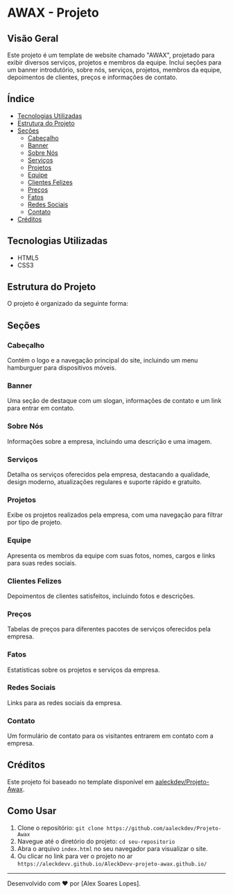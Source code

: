 # AWAX - Projeto

## Visão Geral

Este projeto é um template de website chamado "AWAX", projetado para exibir diversos serviços, projetos e membros da equipe. Inclui seções para um banner introdutório, sobre nós, serviços, projetos, membros da equipe, depoimentos de clientes, preços e informações de contato.

## Índice

- [Tecnologias Utilizadas](#tecnologias-utilizadas)
- [Estrutura do Projeto](#estrutura-do-projeto)
- [Seções](#seções)
  - [Cabeçalho](#cabeçalho)
  - [Banner](#banner)
  - [Sobre Nós](#sobre-nós)
  - [Serviços](#serviços)
  - [Projetos](#projetos)
  - [Equipe](#equipe)
  - [Clientes Felizes](#clientes-felizes)
  - [Preços](#preços)
  - [Fatos](#fatos)
  - [Redes Sociais](#redes-sociais)
  - [Contato](#contato)
- [Créditos](#créditos)

## Tecnologias Utilizadas

- HTML5
- CSS3

## Estrutura do Projeto

O projeto é organizado da seguinte forma:


## Seções

### Cabeçalho

Contém o logo e a navegação principal do site, incluindo um menu hamburguer para dispositivos móveis.

### Banner

Uma seção de destaque com um slogan, informações de contato e um link para entrar em contato.

### Sobre Nós

Informações sobre a empresa, incluindo uma descrição e uma imagem.

### Serviços

Detalha os serviços oferecidos pela empresa, destacando a qualidade, design moderno, atualizações regulares e suporte rápido e gratuito.

### Projetos

Exibe os projetos realizados pela empresa, com uma navegação para filtrar por tipo de projeto.

### Equipe

Apresenta os membros da equipe com suas fotos, nomes, cargos e links para suas redes sociais.

### Clientes Felizes

Depoimentos de clientes satisfeitos, incluindo fotos e descrições.

### Preços

Tabelas de preços para diferentes pacotes de serviços oferecidos pela empresa.

### Fatos

Estatísticas sobre os projetos e serviços da empresa.

### Redes Sociais

Links para as redes sociais da empresa.

### Contato

Um formulário de contato para os visitantes entrarem em contato com a empresa.

## Créditos

Este projeto foi baseado no template disponível em [aaleckdev/Projeto-Awax](https://www.dropbox.com/s/57qo7fn1uczoxf7/Awax-Free%20LandingPage.zip?dl=0&file_subpath=%2FAwax-Free+LandingPage%2FAWAX_index_golden_Small.psd).

## Como Usar

1. Clone o repositório: `git clone https://github.com/aaleckdev/Projeto-Awax`
2. Navegue até o diretório do projeto: `cd seu-repositorio`
3. Abra o arquivo `index.html` no seu navegador para visualizar o site.
4. Ou clicar no link para ver o projeto no ar `https://aleckdevv.github.io/AleckDevv-projeto-awax.github.io/`

---

Desenvolvido com ❤️ por [Alex Soares Lopes].
